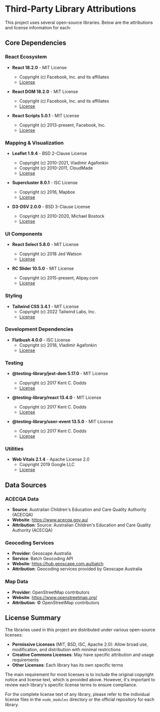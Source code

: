 # Third-Party Library Attributions

This project uses several open-source libraries. Below are the attributions and license information for each:

## Core Dependencies

### React Ecosystem
- **React 18.2.0** - MIT License
  - Copyright (c) Facebook, Inc. and its affiliates
  - [License](https://github.com/facebook/react/blob/main/LICENSE)

- **React DOM 18.2.0** - MIT License
  - Copyright (c) Facebook, Inc. and its affiliates
  - [License](https://github.com/facebook/react/blob/main/LICENSE)

- **React Scripts 5.0.1** - MIT License
  - Copyright (c) 2013-present, Facebook, Inc.
  - [License](https://github.com/facebook/create-react-app/blob/main/LICENSE)

### Mapping & Visualization
- **Leaflet 1.9.4** - BSD 2-Clause License
  - Copyright (c) 2010-2021, Vladimir Agafonkin
  - Copyright (c) 2010-2011, CloudMade
  - [License](https://github.com/Leaflet/Leaflet/blob/master/LICENSE)

- **Supercluster 8.0.1** - ISC License
  - Copyright (c) 2016, Mapbox
  - [License](https://github.com/mapbox/supercluster/blob/master/LICENSE)

- **D3-DSV 2.0.0** - BSD 3-Clause License
  - Copyright (c) 2010-2020, Michael Bostock
  - [License](https://github.com/d3/d3-dsv/blob/main/LICENSE)

### UI Components
- **React Select 5.8.0** - MIT License
  - Copyright (c) 2018 Jed Watson
  - [License](https://github.com/JedWatson/react-select/blob/master/LICENSE)

- **RC Slider 10.5.0** - MIT License
  - Copyright (c) 2015-present, Alipay.com
  - [License](https://github.com/react-component/slider/blob/master/LICENSE)

### Styling
- **Tailwind CSS 3.4.1** - MIT License
  - Copyright (c) 2022 Tailwind Labs, Inc.
  - [License](https://github.com/tailwindlabs/tailwindcss/blob/master/LICENSE)

### Development Dependencies
- **Flatbush 4.0.0** - ISC License
  - Copyright (c) 2018, Vladimir Agafonkin
  - [License](https://github.com/mourner/flatbush/blob/master/LICENSE)

### Testing
- **@testing-library/jest-dom 5.17.0** - MIT License
  - Copyright (c) 2017 Kent C. Dodds
  - [License](https://github.com/testing-library/jest-dom/blob/main/LICENSE)

- **@testing-library/react 13.4.0** - MIT License
  - Copyright (c) 2017 Kent C. Dodds
  - [License](https://github.com/testing-library/react-testing-library/blob/main/LICENSE)

- **@testing-library/user-event 13.5.0** - MIT License
  - Copyright (c) 2017 Kent C. Dodds
  - [License](https://github.com/testing-library/user-event/blob/main/LICENSE)

### Utilities
- **Web Vitals 2.1.4** - Apache License 2.0
  - Copyright 2019 Google LLC
  - [License](https://github.com/GoogleChrome/web-vitals/blob/main/LICENSE)

## Data Sources

### ACECQA Data
- **Source**: Australian Children's Education and Care Quality Authority (ACECQA)
- **Website**: https://www.acecqa.gov.au/
- **Attribution**: Source: Australian Children's Education and Care Quality Authority (ACECQA)

### Geocoding Services
- **Provider**: Geoscape Australia
- **Service**: Batch Geocoding API
- **Website**: https://hub.geoscape.com.au/batch
- **Attribution**: Geocoding services provided by Geoscape Australia

### Map Data
- **Provider**: OpenStreetMap contributors
- **Website**: https://www.openstreetmap.org/
- **Attribution**: © OpenStreetMap contributors

## License Summary

The libraries used in this project are distributed under various open-source licenses:

- **Permissive Licenses** (MIT, BSD, ISC, Apache 2.0): Allow broad use, modification, and distribution with minimal restrictions
- **Creative Commons Licenses**: May have specific attribution and usage requirements
- **Other Licenses**: Each library has its own specific terms

The main requirement for most licenses is to include the original copyright notice and license text, which is provided above. However, it's important to review each library's specific license terms to ensure compliance.

For the complete license text of any library, please refer to the individual license files in the `node_modules` directory or the official repository for each library.

